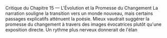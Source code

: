 Critique du Chapitre 15 — L'Évolution et la Promesse du Changement La narration souligne la transition vers un monde nouveau, mais certains passages explicatifs atténuent la poésie. Mieux vaudrait suggérer la promesse du changement à travers des images évocatrices plutôt qu'une exposition directe. Un rythme plus nerveux donnerait de l'élan
